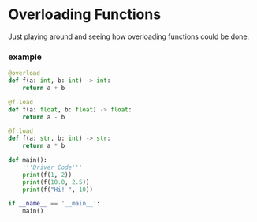 # Overloading Functions

Just playing around and seeing how overloading functions could be done.


### example

```python
@overload
def f(a: int, b: int) -> int:
    return a + b

@f.load
def f(a: float, b: float) -> float:
    return a - b

@f.load
def f(a: str, b: int) -> str:
    return a * b

def main():
    '''Driver Code'''
    print(f(1, 2))
    print(f(10.0, 2.5))
    print(f("Hi! ", 10))

if __name__ == '__main__':
    main()
```
